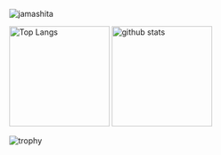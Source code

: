 <p align="left">
  <img src="https://komarev.com/ghpvc/?username=jamashita" alt="jamashita" />
</p>
<p align="left"> 
  <img alt="Top Langs" height="180px" src="https://github-readme-stats.vercel.app/api/top-langs/?username=jamashita&layout=compact" />
  <img alt="github stats" height="180px" src="https://github-readme-stats.vercel.app/api?username=jamashita&show_icons=true" />
</p>

![trophy](https://github-profile-trophy.vercel.app/?username=jamashita)

<!--
**jamashita/jamashita** is a ✨ _special_ ✨ repository because its `README.md` (this file) appears on your GitHub profile.

Here are some ideas to get you started:

- 🔭 I’m currently working on ...
- 🌱 I’m currently learning ...
- 👯 I’m looking to collaborate on ...
- 🤔 I’m looking for help with ...
- 💬 Ask me about ...
- 📫 How to reach me: ...
- 😄 Pronouns: ...
- ⚡ Fun fact: ...
-->
